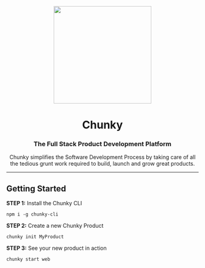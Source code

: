 <p align="center">
<img src="https://raw.githubusercontent.com/fluidtrends/chunky/master/logo.gif" width="256px">
</p>

<h1 align="center"> Chunky
</h1>

<h3 align="center"> The Full Stack Product Development Platform </h3>
<p align="center"> Chunky simplifies the Software Development Process by taking care of all the tedious grunt work required to build, launch and grow great products.
</p>
<hr/>

## Getting Started

**STEP 1:** Install the Chunky CLI

```
npm i -g chunky-cli
```

**STEP 2:** Create a new Chunky Product

```
chunky init MyProduct
```

**STEP 3:** See your new product in action

```
chunky start web
```
